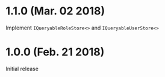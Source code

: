 # 1.1.0 (Mar. 02 2018)

Implement `IQueryableRoleStore<>` and `IQueryableUserStore<>`  

# 1.0.0 (Feb. 21 2018)

Initial release
